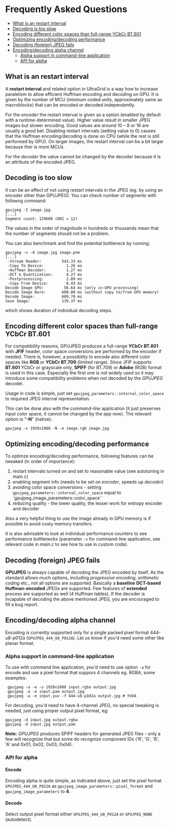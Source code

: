 # Frequently Asked Questions

- [What is an restart interval](#what-is-an-restart-interval)
- [Decoding is too slow](#decoding-is-too-slow)
- [Encoding different color spaces than full-range YCbCr BT.601](#encoding-different-color-spaces-than-full-range-ycbcr-bt601)
- [Optimizing encoding/decoding performance](#optimizing-encodingdecoding-performance)
- [Decoding (foreign) JPEG fails](#decoding-foreign-jpeg-fails)
- [Encoding/decoding alpha channel](#encodingdecoding-alpha-channel)
   - [Alpha support in command-line application](#alpha-support-in-command-line-application)
   - [API for alpha](#api-for-alpha)

## What is an restart interval
A **restart interval** and related option in UltraGrid is a way how to
increase paralelism to allow efficient Huffman encoding and decoding on GPU.
It is given by the number of MCU (minmum coded units, approximately same as
macroblocks) that can be encoded or decoded independently.

For the _encoder_ the restart interval is given as a option (enabled by default
with a runtime-determined value). Higher value result in smaller JPEG images
but slower encoding. Good values are around 10 – 8 or 16 are usually a good
bet. Disabling restart intervals (setting value to 0) causes that the Huffman
encoding/decoding is done on CPU (while the rest is still performed by GPU). On
larger images, the restart interval can be a bit larger because ther is more
MCUs.

For the _decoder_ the value cannot be changed by the decoder because it is an
attribute of the encoded JPEG.

## Decoding is too slow
It can be an effect of not using restart intervals in the JPEG (eg. by using
an encoder other than GPUJPEG). You can check number of segments with followng
command:

    gpujpeg -I image.jpg
    [...]
    Segment count: 129600 (DRI = 12)

The values in the order of magnitude in hundreds or thousands mean that the number
of segments should not be a problem.

You can also benchmark and find the potential bottleneck by running:

    gpujpeg -v -d image.jpg image.pnm
    [...]
     -Stream Reader:         543.33 ms
     -Copy To Device:          1.26 ms
     -Huffman Decoder:         1.27 ms
     -DCT & Quantization:      4.27 ms
     -Postprocessing:          2.89 ms
     -Copy From Device:        8.43 ms
    Decode Image GPU:         56.64 ms (only in-GPU processing)
    Decode Image Bare:       600.00 ms (without copy to/from GPU memory)
    Decode Image:            609.70 ms
    Save Image:              139.37 ms

which shows duration of individual decoding steps.

## Encoding different color spaces than full-range YCbCr BT.601
For compatibility reasons, GPUJPEG produces a full-range **YCbCr BT.601** with **JFIF**
header, color space conversions are performed by the encoder if needed. There is, however,
a possibility to encode also different color spaces like **RGB** or **YCbCr BT.709**
(limited range). Since JFIF supports **BT.601** YCbCr or grayscale only, **SPIFF** (for BT.709)
or **Adobe** (RGB) format is used in this case. Especially the first one is not widely used so
it may introduce some compatibility problems when not decoded by the _GPUJPEG_ decoder.

Usage in code is simple, just set `gpujpeg_parameters::internal_color_space` to required JPEG
internal representation.

This can be done also with the _command-line_ application (it just preserves input
color space, it cannot be changed by the app now). The relevant option is "**-N**"
(native):


    gpujpeg -s 1920x1080 -N -e image.rgb image.jpg

## Optimizing encoding/decoding performance
To optimze encoding/decoding performance, following features can be tweaked (in order of importance):

1. restart intervals turned on and set to reasonable value (see autotuning in main.c)
2. enabling segment info (needs to be set on _encoder_, speeds up _decoder_)
3. avoiding color space conversions - setting `gpujpeg_parameters::internal_color_space` equal to
   `gpujpeg_image_parameters::color_space``
4. reducing quality - the lower quality, the lesser work for entropy encoder and decoder

Also a very helpful thing to use the image already in GPU memory is if possible to avoid costy
memory transfers.

It is also advisable to look at individual performance counters to see performance bottlenecks
(parameter `-v` for command-line application, see relevant code in _main.c_ to see how to use
in custom code).

## Decoding (foreign) JPEG fails
**GPUJPEG** is always capable of decoding the JPEG encoded by itself. As the standard allows
much options, including _progressive encoding_, _arithmetic coding_ etc., not all options
are supported. Basically a **baseline** **DCT-based** **Huffman-encoded** JPEGs are supported.
Few features of **extended** process are supported as well (4 Huffman tables). If the decoder
is incapable of decoding the above mentioned JPEG, you are encouraged to fill a bug report.

## Encoding/decoding alpha channel
Encoding is currently supported only for a single packed pixel format
444-u8-p012a (`GPUJPEG_444_U8_P012A`). Let us know if you'd need some other
like planar format.

### Alpha support in command-line application
To use with command line application, you'd need to use option `-a` for encode
and use a pixel format that suppors 4 channels eg. RGBA, some examples:

     gpujpeg -a -e -s 1920x1080 input.rgba output.jpg
     gpujpeg -a -e input.pam output.jpg
     gpujpeg -a -e input.yuv -f 444-u8-p102a output.jpg # YUVA

For decoding, you'd need to have 4-channel JPEG, no special tweaking is needed,
just using proper output pixel format, eg:

    gpujpeg -d input.jpg output.rgba
    gpujpeg -d input.jpg output.pam


**Note:** _GPUJPEG_ produces SPIFF headers for generated JPEG files - only a
few will recognize that but some do recognize component IDs ('R', 'G', 'B', 'A'
and 0x01, 0x02, 0x03, 0x04).

### API for alpha
#### Encode
Encoding alpha is quite simple, as indicated above, just set the pixel format `GPUJPEG_444_U8_P012A`
as `gpujpeg_image_parameters::pixel_format` and `gpujpeg_image_parameters` to **4**.

#### Decode
Select output pixel format either `GPUJPEG_444_U8_P012A` or `GPUJPEG_NONE` (autodetect).
